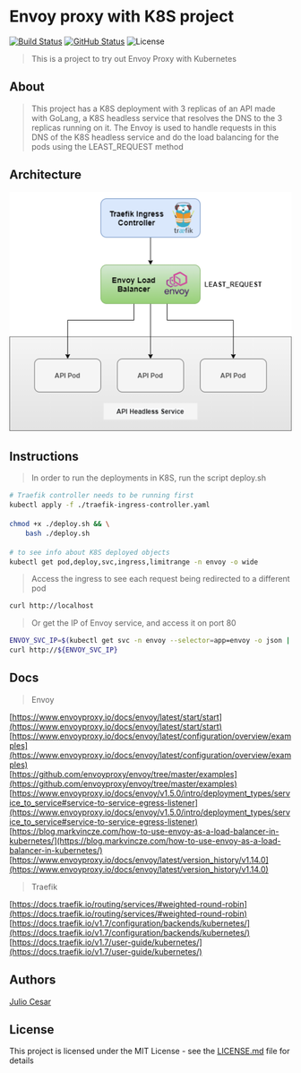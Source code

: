 # Envoy proxy with K8S project

[![Build Status](https://travis-ci.org/julio-cesar-development/envoy-proxy-k8s-project.svg)](https://travis-ci.org/julio-cesar-development/envoy-proxy-k8s-project)
[![GitHub Status](https://badgen.net/github/status/julio-cesar-development/envoy-proxy-k8s-project)](https://github.com/julio-cesar-development/envoy-proxy-k8s-project)
![License](https://badgen.net/badge/license/MIT/blue)

> This is a project to try out Envoy Proxy with Kubernetes

## About

> This project has a K8S deployment with 3 replicas of an API made with GoLang, a K8S headless service that resolves the DNS to the 3 replicas running on it.
> The Envoy is used to handle requests in this DNS of the K8S headless service and do the load balancing for the pods using the LEAST_REQUEST method

## Architecture

![Architecture](https://raw.githubusercontent.com/julio-cesar-development/envoy-proxy-k8s-project/master/envoy.png)

## Instructions

> In order to run the deployments in K8S, run the script deploy.sh

```bash
# Traefik controller needs to be running first
kubectl apply -f ./traefik-ingress-controller.yaml

chmod +x ./deploy.sh && \
    bash ./deploy.sh

# to see info about K8S deployed objects
kubectl get pod,deploy,svc,ingress,limitrange -n envoy -o wide
```

> Access the ingress to see each request being redirected to a different pod

```bash
curl http://localhost
```

> Or get the IP of Envoy service, and access it on port 80

```bash
ENVOY_SVC_IP=$(kubectl get svc -n envoy --selector=app=envoy -o json | jq -r '.items[].spec.clusterIP')
curl http://${ENVOY_SVC_IP}
```

## Docs

> Envoy

[https://www.envoyproxy.io/docs/envoy/latest/start/start](https://www.envoyproxy.io/docs/envoy/latest/start/start)<br>
[https://www.envoyproxy.io/docs/envoy/latest/configuration/overview/examples](https://www.envoyproxy.io/docs/envoy/latest/configuration/overview/examples)<br>
[https://github.com/envoyproxy/envoy/tree/master/examples](https://github.com/envoyproxy/envoy/tree/master/examples)<br>
[https://www.envoyproxy.io/docs/envoy/v1.5.0/intro/deployment_types/service_to_service#service-to-service-egress-listener](https://www.envoyproxy.io/docs/envoy/v1.5.0/intro/deployment_types/service_to_service#service-to-service-egress-listener)<br>
[https://blog.markvincze.com/how-to-use-envoy-as-a-load-balancer-in-kubernetes/](https://blog.markvincze.com/how-to-use-envoy-as-a-load-balancer-in-kubernetes/)<br>
[https://www.envoyproxy.io/docs/envoy/latest/version_history/v1.14.0](https://www.envoyproxy.io/docs/envoy/latest/version_history/v1.14.0)<br>

> Traefik

[https://docs.traefik.io/routing/services/#weighted-round-robin](https://docs.traefik.io/routing/services/#weighted-round-robin)<br>
[https://docs.traefik.io/v1.7/configuration/backends/kubernetes/](https://docs.traefik.io/v1.7/configuration/backends/kubernetes/)<br>
[https://docs.traefik.io/v1.7/user-guide/kubernetes/](https://docs.traefik.io/v1.7/user-guide/kubernetes/)<br>

## Authors

[Julio Cesar](https://github.com/julio-cesar-development)

## License

This project is licensed under the MIT License - see the [LICENSE.md](LICENSE.md) file for details
